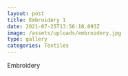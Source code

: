 ```yaml
---
layout: post
title: Embroidery 1
date: 2021-07-25T13:56:18.093Z
image: /assets/uploads/embroidery.jpg
type: gallery
categories: Textiles
---
```

Embroidery